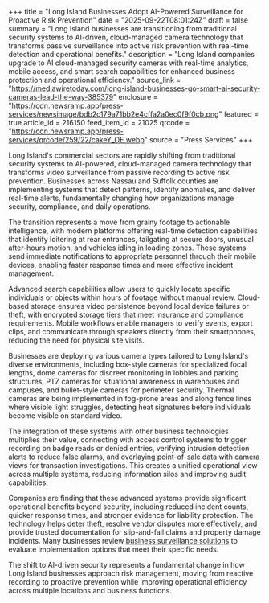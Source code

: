 +++
title = "Long Island Businesses Adopt AI-Powered Surveillance for Proactive Risk Prevention"
date = "2025-09-22T08:01:24Z"
draft = false
summary = "Long Island businesses are transitioning from traditional security systems to AI-driven, cloud-managed camera technology that transforms passive surveillance into active risk prevention with real-time detection and operational benefits."
description = "Long Island companies upgrade to AI cloud-managed security cameras with real-time analytics, mobile access, and smart search capabilities for enhanced business protection and operational efficiency."
source_link = "https://mediawiretoday.com/long-island-businesses-go-smart-ai-security-cameras-lead-the-way-385379"
enclosure = "https://cdn.newsramp.app/press-services/newsimage/bdb2c179a71bb2e4cffa2a0ec0f9f0cb.png"
featured = true
article_id = 216150
feed_item_id = 21025
qrcode = "https://cdn.newsramp.app/press-services/qrcode/259/22/cakeY_OE.webp"
source = "Press Services"
+++

<p>Long Island's commercial sectors are rapidly shifting from traditional security systems to AI-powered, cloud-managed camera technology that transforms video surveillance from passive recording to active risk prevention. Businesses across Nassau and Suffolk counties are implementing systems that detect patterns, identify anomalies, and deliver real-time alerts, fundamentally changing how organizations manage security, compliance, and daily operations.</p><p>The transition represents a move from grainy footage to actionable intelligence, with modern platforms offering real-time detection capabilities that identify loitering at rear entrances, tailgating at secure doors, unusual after-hours motion, and vehicles idling in loading zones. These systems send immediate notifications to appropriate personnel through their mobile devices, enabling faster response times and more effective incident management.</p><p>Advanced search capabilities allow users to quickly locate specific individuals or objects within hours of footage without manual review. Cloud-based storage ensures video persistence beyond local device failures or theft, with encrypted storage tiers that meet insurance and compliance requirements. Mobile workflows enable managers to verify events, export clips, and communicate through speakers directly from their smartphones, reducing the need for physical site visits.</p><p>Businesses are deploying various camera types tailored to Long Island's diverse environments, including box-style cameras for specialized focal lengths, dome cameras for discreet monitoring in lobbies and parking structures, PTZ cameras for situational awareness in warehouses and campuses, and bullet-style cameras for perimeter security. Thermal cameras are being implemented in fog-prone areas and along fence lines where visible light struggles, detecting heat signatures before individuals become visible on standard video.</p><p>The integration of these systems with other business technologies multiplies their value, connecting with access control systems to trigger recording on badge reads or denied entries, verifying intrusion detection alerts to reduce false alarms, and overlaying point-of-sale data with camera views for transaction investigations. This creates a unified operational view across multiple systems, reducing information silos and improving audit capabilities.</p><p>Companies are finding that these advanced systems provide significant operational benefits beyond security, including reduced incident counts, quicker response times, and stronger evidence for liability protection. The technology helps deter theft, resolve vendor disputes more effectively, and provide trusted documentation for slip-and-fall claims and property damage incidents. Many businesses review <a href="https://www.businesssurveillancesolutions.com" rel="nofollow" target="_blank">business surveillance solutions</a> to evaluate implementation options that meet their specific needs.</p><p>The shift to AI-driven security represents a fundamental change in how Long Island businesses approach risk management, moving from reactive recording to proactive prevention while improving operational efficiency across multiple locations and business functions.</p>